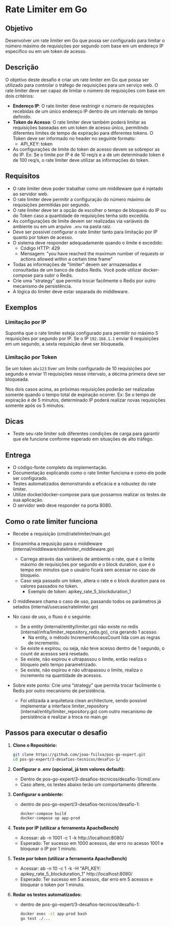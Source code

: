 # Rate Limiter em Go

## Objetivo

Desenvolver um rate limiter em Go que possa ser configurado para limitar o número máximo de requisições por segundo com base em um endereço IP específico ou em um token de acesso.

## Descrição

O objetivo deste desafio é criar um rate limiter em Go que possa ser utilizado para controlar o tráfego de requisições para um serviço web. O rate limiter deve ser capaz de limitar o número de requisições com base em dois critérios:

- **Endereço IP**: O rate limiter deve restringir o número de requisições recebidas de um único endereço IP dentro de um intervalo de tempo definido.
- **Token de Acesso**: O rate limiter deve também poderá limitar as requisições baseadas em um token de acesso único, permitindo diferentes limites de tempo de expiração para diferentes tokens. O Token deve ser informado no header no seguinte formato:
  - API_KEY: token 
- As configurações de limite do token de acesso devem se sobrepor as do IP. Ex: Se o limite por IP é de 10 req/s e a de um determinado token é de 100 req/s, o rate limiter deve utilizar as informações do token.

## Requisitos

- O rate limiter deve poder trabalhar como um middleware que é injetado ao servidor web.
- O rate limiter deve permitir a configuração do número máximo de requisições permitidas por segundo.
- O rate limiter deve ter a opção de escolher o tempo de bloqueio do IP ou do Token caso a quantidade de requisições tenha sido excedida.
- As configurações de limite devem ser realizadas via variáveis de ambiente ou em um arquivo `.env` na pasta raiz.
- Deve ser possível configurar o rate limiter tanto para limitação por IP quanto por token de acesso.
- O sistema deve responder adequadamente quando o limite é excedido:
  - Código HTTP: 429
  - Mensagem: "you have reached the maximum number of requests or actions allowed within a certain time frame"
- Todas as informações de "limiter” devem ser armazenadas e consultadas de um banco de dados Redis. Você pode utilizar docker-compose para subir o Redis.
- Crie uma "strategy" que permita trocar facilmente o Redis por outro mecanismo de persistência.
- A lógica do limiter deve estar separada do middleware.

## Exemplos

### Limitação por IP

Suponha que o rate limiter esteja configurado para permitir no máximo 5 requisições por segundo por IP. Se o IP `192.168.1.1` enviar 6 requisições em um segundo, a sexta requisição deve ser bloqueada.

### Limitação por Token

Se um token `abc123` tiver um limite configurado de 10 requisições por segundo e enviar 11 requisições nesse intervalo, a décima primeira deve ser bloqueada.

Nos dois casos acima, as próximas requisições poderão ser realizadas somente quando o tempo total de expiração ocorrer. Ex: Se o tempo de expiração é de 5 minutos, determinado IP poderá realizar novas requisições somente após os 5 minutos.

## Dicas

- Teste seu rate limiter sob diferentes condições de carga para garantir que ele funcione conforme esperado em situações de alto tráfego.

## Entrega

- O código-fonte completo da implementação.
- Documentação explicando como o rate limiter funciona e como ele pode ser configurado.
- Testes automatizados demonstrando a eficácia e a robustez do rate limiter.
- Utilize docker/docker-compose para que possamos realizar os testes de sua aplicação.
- O servidor web deve responder na porta 8080.


## Como o rate limiter funciona

- Recebe a requisição (cmd/ratelimiter/main.go)
- Encaminha a requsição para o middleware (internal/middleware/ratelimiter_middleware.go)
  - Carrega através das variáveis de ambiente o rate, que é o limite máximo de requisições por segundo e o block duration, que é o tempo em minutos que o usuário ficará sem acessar no caso de bloqueio.
  - Caso seja passado um token, altera o rate e o block duration para os valores passados no token.
    - Exemplo de token: apikey_rate_5_blockduration_1
- O middleware chama o caso de uso, passando todos os parâmetros já setados (internal/usecase/ratelimiter.go)
- No caso de uso, o fluxo é o seguinte:
  - Se a entity (internal/entity/limiter.go) não existe no redis (internal/infra/limiter_repository_redis.go), cria gerando 1 acesso.
    - Na entity, o método IncrementAccessCount lida com as regras de incremento.
  - Se existe e expirou, ou seja, não teve acesso dentro de 1 segundo, o count de acessos será resetado.
  - Se existe, não expirou e ultrapassou o limite, então realiza o bloqueio pelo tempo parametrizado.
  - Se existe, não expirou e não ultrapassou o limite, realiza o incremento na quantidade de acessos.

- Sobre este ponto: Crie uma “strategy” que permita trocar facilmente o Redis por outro mecanismo de persistência.
  - Foi utilizada a arquitetura clean architecture, sendo possível implementar a interface limiter_repository (internal/entity/limiter_repository.go) com outro mecanismo de persistência e realizar a troca no main.go

## Passos para executar o desafio

1. **Clone o Repositório:**

   ```bash
   git clone https://github.com/joao-fsilva/pos-go-expert.git
   cd pos-go-expert/3-desafios-tecnicos/desafio-1/

2. **Configurar o .env (opcional, já tem valores default):**
    - Dentro de pos-go-expert/3-desafios-tecnicos/desafio-1/cmd/.env
    - Caso altere, os testes abaixo terão um comportamento diferente.

3. **Configurar o ambiente:**
    - dentro de pos-go-expert/3-desafios-tecnicos/desafio-1:
        ```bash
        docker-compose build
        docker-compose up app-prod

4. **Teste por IP (utilizar a ferramenta ApacheBench)**
    - Acessar:  ab -n 1001 -c 1 -k http://localhost:8080/
    - Esperado: Ter sucesso em 1000 acessos, dar erro no acesso 1001 e bloquear o IP por 1 minuto.

5. **Teste por token (utilizar a ferramenta ApacheBench)**
    - Acessar: ab -n 10 -c 1 -k -H "API_KEY: apikey_rate_5_blockduration_1"  http://localhost:8080/
    - Esperado: Ter sucesso em 5 acessos, dar erro em 5 acessos e bloquear o token por 1 minuto. 

6. **Rodar os testes automatizados:**
    - dentro de pos-go-expert/3-desafios-tecnicos/desafio-1:
        ```bash
        docker exec -it app-prod bash
        go test ./...

